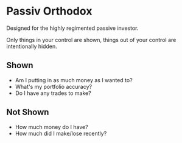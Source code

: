# Passiv Orthodox

Designed for the highly regimented passive investor.

Only things in your control are shown, things out of your control are intentionally hidden.

## Shown

* Am I putting in as much money as I wanted to?
* What's my portfolio accuracy?
* Do I have any trades to make?

## Not Shown

* How much money do I have?
* How much did I make/lose recently?
